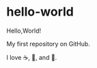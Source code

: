# hello-world
Hello,World!

My first repository on GitHub.

I love :coffee:, :pizza:, and :dancer:.
